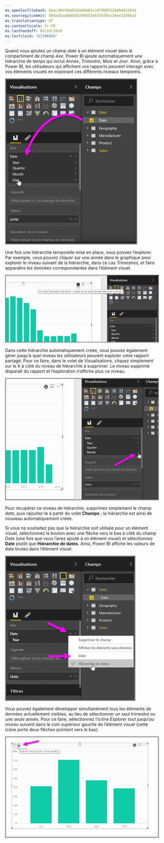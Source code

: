 ```yaml
---
ms.openlocfilehash: 9aac366f04d53da56b62c10fdb85229d0d412834
ms.sourcegitcommit: 60dad5aa0d85db790553e537bf8ac34ee3289ba3
ms.translationtype: HT
ms.contentlocale: fr-FR
ms.lasthandoff: 05/29/2019
ms.locfileid: "61396850"
---
```

Quand vous ajoutez un champ *date* à un élément visuel dans le compartiment de champ *Axe*, Power BI ajoute automatiquement une hiérarchie de temps qui inclut *Année*, *Trimestre*, *Mois* et *Jour*. Ainsi, grâce à Power BI, les utilisateurs qui affichent vos rapports peuvent interagir avec vos éléments visuels en explorant ces différents niveaux temporels.

![](media/3-11g-visual-hierarchies-drilling/3-11g_1.png)

Une fois une hiérarchie temporelle mise en place, vous pouvez l’explorer. Par exemple, vous pouvez cliquer sur une année dans le graphique pour explorer le niveau suivant de la hiérarchie, dans ce cas *Trimestres*, et faire apparaître les données correspondantes dans l’élément visuel.

![](media/3-11g-visual-hierarchies-drilling/3-11g_2.png)

Dans cette hiérarchie automatiquement créée, vous pouvez également gérer jusqu’à quel niveau les utilisateurs peuvent explorer votre rapport partagé. Pour ce faire, dans le volet de Visualisations, cliquez simplement sur le X à côté du niveau de hiérarchie à supprimer. Le niveau supprimé disparaît du rapport et l’exploration n’affiche plus ce niveau.

![](media/3-11g-visual-hierarchies-drilling/3-11g_3.png)

Pour récupérer ce niveau de hiérarchie, supprimez simplement le champ *date*, puis rajoutez-le à partir du volet **Champs** ; la hiérarchie est ainsi de nouveau automatiquement créée.

Si vous ne souhaitez pas que la hiérarchie soit utilisée pour un élément visuel, sélectionnez le bouton avec une flèche vers le bas à côté du champ *Date* (une fois que vous l’avez ajouté à un élément visuel) et sélectionnez **Date** plutôt que **Hiérarchie de dates**. Ainsi, Power BI affiche les valeurs de date brutes dans l’élément visuel.

![](media/3-11g-visual-hierarchies-drilling/3-11g_4.png)

Vous pouvez également développer simultanément tous les éléments de données actuellement visibles, au lieu de sélectionner un seul trimestre ou une seule année. Pour ce faire, sélectionnez l’icône *Explorer tout jusqu’au niveau suivant* dans le coin supérieur gauche de l’élément visuel (cette icône porte deux flèches pointant vers le bas).

![](media/3-11g-visual-hierarchies-drilling/3-11g_5.png)

